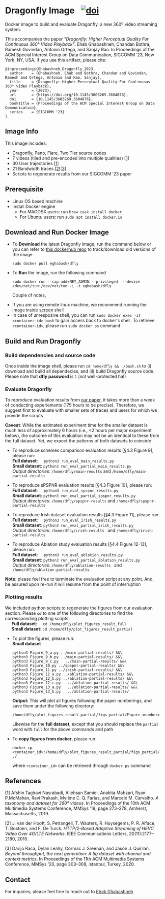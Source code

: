 # Dragonfly Image &ensp;[![doi](https://badgen.net/badge/DOI/10.1145%2F3603269.3604876/green)](https://doi.org/10.1145/3603269.3604876)
 


Docker image to build and evaluate Dragonfly, a new 360º video streaming system.

This accompanies the paper *"Dragonfly: Higher Perceptual Quality For Continuous 360° Video Playback"*. Ehab Ghabashneh, Chandan Bothra, Ramesh Govindan, Antonio Ortega, and Sanjay Rao. In Proceedings of the ACM Special Interest Group on Data Communication, SIGCOMM ’23, New York, NY, USA. If you use this artifact, please cite: 

```
@inproceedings{Ghabashneh_Dragonfly_2023,
  author    = {Ghabashneh, Ehab and Bothra, Chandan and Govindan, Ramesh and Ortega, Antonio and Rao, Sanjay},
  title     = {Dragonfly: Higher Perceptual Quality For Continuous 360° Video Playback},
  year      = {2023},
  url       = {https://doi.org/10.1145/3603269.3604876},
  doi       = {10.1145/3603269.3604876},
  booktitle = {Proceedings of the ACM Special Interest Group on Data Communication},
  series    = {SIGCOMM '23}
}

```

## Image Info

This image includes:

- Dragonfly, Pano, Flare, Two Tier source codes
- 7 videos (tiled and pre-encoded into multiple qualities) [[1]](https://dl.acm.org/doi/abs/10.1145/3304109.3325812)
- 30 User trajectories [[1]](https://dl.acm.org/doi/abs/10.1145/3304109.3325812)
- 21 Bandwidth traces [[2]](https://ieeexplore.ieee.org/document/7546928)[[3]](https://dl.acm.org/doi/abs/10.1145/3339825.3394938)
- Scripts to regenerate results from our SIGCOMM '23 paper

## Prerequisite

- Linux OS based machine
- Install Docker engine
  - For MACOSX users: run `brew cask install docker`
  - For Ubuntu users: run `sudo apt install docker.io`
 

## Download and Run Docker Image

- To **Download** the latest Dragonfly image, run the command below or you can refer to [this dockerhub repo](https://hub.docker.com/r/eghabash/dfly/tags) to track/download old versions of the image
  ```
  sudo docker pull eghabash/dfly
  ```
- To **Run** the image, run the following command
  ```
  sudo docker run --cap-add=NET_ADMIN --privileged  --device /dev/net/tun:/dev/net/tun -i -t eghabash/dfly
  ```
  Couple of notes,

* If you are using remote linux machine, we recommend running the image inside [screen](https://linux.die.net/man/1/screen) shell
* In case of unresposive shell, you can run `sudo docker exec -it <container-id> bash` to gain access back to docker's shell. To retrieve `<container-id>`, please run `sudo docker ps` command

## Build and Run Dragonfly

### Build dependencies and source code 
Once inside the image shell, please run `cd home/dfly && ./bash.sh` to (i) download and build all dependecies, and (ii) build Dragonfly source code. Please note that **dfly password** is `1` (not well-protected ha!)

### Evaluate Dragonfly

To reproduce evaluation results from [our paper](https://doi.org/10.1145/3603269.3604876), it takes more than a week of conducting experiements (175 hours to be precise). Therefore, we suggest first to evaluate with smaller sets of traces and users for which we provide the scripts

**Caveat**: While the estimated experiment time for the smaller dataset is much less of approximately 6 hours (i.e., <2 hours per major experiment below), the outcome of this evaluation may not be an identical to these from the full dataset. Yet, we expect the patterns of both datasets to coincide

- To reproduce schemes comparison evaluation results [§4.3 Figure 9], please run:<br/>
  **Full dataset**: &ensp;&nbsp; `python3 run_eval_main_results.py` <br/>
  **Small dataset**: `python3 run_eval_partial_main_results.py`<br/>
  _Output directories:_ `/home/dfly/main-results` and `/home/dfly/main-partial-results`
- To reproduce sPSPNR evaluation results [§4.3 Figure 10], please run:<br/>
  **Full dataset**: &ensp;&nbsp; `python3 run_eval_spspnr_results.py` <br/>
  **Small dataset**: `python3 run_eval_partial_spspnr_results.py`<br/>
  _Output directories:_ `/home/dfly/spspnr-results` and `/home/dfly/spspnr-partial-results`

- To reproduce Irish dataset evaluation results [§4.3 Figure 11], please run:<br/>
  **Full dataset**: &ensp;&nbsp; `python3 run_eval_irish_results.py` <br/>
  **Small dataset**: `python3 run_eval_partial_irish_results.py`<br/>
  _Output directories:_ `/home/dfly/irish-results ` and `/home/dfly/irish-partial-results `
- To reproduce Ablation study evaluation results [§4.4 Figure 12-13], please run:<br/>
  **Full dataset**: &ensp;&nbsp; `python3 run_eval_ablation_results.py` <br/>
  **Small dataset**: `python3 run_eval_partial_ablation_results.py`<br/>
  _Output directories:_ `/home/dfly/ablation-results ` and `/home/dfly/ablation-partial-results `

**Note**: please feel free to terminate the evaluation script at any point. And, be assured upon re-run it will resume from the point of interruption

### Plotting results

We included python scripts to regenerate the figures from our evaluation section. Please **`cd`** to one of the following directories to find the corressponding plotting scripts:<br/>
&ensp;&ensp;&ensp;**Full dataset**: &ensp;&nbsp; `cd /home/dfly/plot_figures_result_full` <br/>
&ensp;&ensp;&ensp;**Small dataset**: `cd /home/dfly/plot_figures_result_partial`<br/>

- To plot the figures, please run:<br/>
  **Small dataset**

  ```
  python3 Figure_9_a.py ../main-partial-results/ &&\
  python3 Figure_9_b.py ../main-partial-results/ &&\
  python3 Figure_9_c.py   ../main-partial-results/ &&\
  python3 Figure_10.py ../spspnr-partial-results/ &&\
  python3 Figure_11.py ../irish-partial-results/ &&\
  python3 Figure_12_a.py ../ablation-partial-results/ &&\
  python3 Figure_12_b.py ../ablation-partial-results/ &&\
  python3 Figure_12_c.py   ../ablation-partial-results/ &&\
  python3 Figure_13_a.py   ../ablation-partial-results/ &&\
  python3 Figure_13_b.py   ../ablation-partial-results/
  ```

  **Output:** This will plot all figures following the paper numberings, and save them under the following directory:

  ```
  /home/dfly/plot_figures_result_partial/figs_partial/Figure_<number>_partial.png
  ```

  Likewise for the **full dataset**, except that you should replace the `partial` word with `full` for the above commands and path

- To **copy figures from docker**, please run:
  ```
  docker cp <container_id>:/home/dfly/plot_figures_result_partial/figs_partial/ ./
  ```
  where `<container_id>` can be retrieved through `docker ps` command


## References
[1] Afshin Taghavi Nasrabadi, Aliehsan Samiei, Anahita Mahzari, Ryan P.McMahan, Ravi Prakash, Mylène C. Q. Farias, and Marcelo M. Carvalho. *A taxonomy and dataset for 360° videos*. In Proceedings of the 10th ACM Multimedia Systems Conference, MMSys ’19, page 273–278, Amherst, Massachusetts, 2019.

[2] J. van der Hooft, S. Petrangeli, T. Wauters, R. Huysegems, P. R. Alface, T. Bostoen, and F. De Turck. *HTTP/2-Based Adaptive Streaming of HEVC Video Over 4G/LTE Networks*. IEEE Communications Letters, 20(11):2177–2180, 2016.

[3] Darijo Raca, Dylan Leahy, Cormac J. Sreenan, and Jason J. Quinlan. *Beyond
throughput, the next generation: A 5g dataset with channel and context metrics*. In Proceedings of the 11th ACM Multimedia Systems Conference, MMSys ’20, page 303–308, Istanbul, Turkey, 2020.

## Contact

For inquiries, please feel free to reach out to [Ehab Ghabashneh](mailto:eghabash@purdue.edu?subject=[Dragonfly]%20[Question]%20Docker%20Image)

